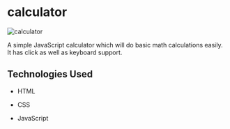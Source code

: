 # calculator
![calculator](https://github.com/user-attachments/assets/f41bb5cf-5b70-430a-ab74-4754530237ec)

A simple JavaScript calculator which will do basic math calculations easily. It has click as well as keyboard support.

## Technologies Used

- HTML

- CSS

- JavaScript
